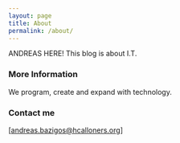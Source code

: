 ```yaml
---
layout: page
title: About
permalink: /about/
---
```

ANDREAS HERE! This blog is about I.T.

### More Information

We program, create and expand with technology.

### Contact me 

[andreas.bazigos@hcalloners.org] 

